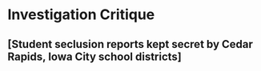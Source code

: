 # Investigation Critique

## [Student seclusion reports kept secret by Cedar Rapids, Iowa City school districts]

